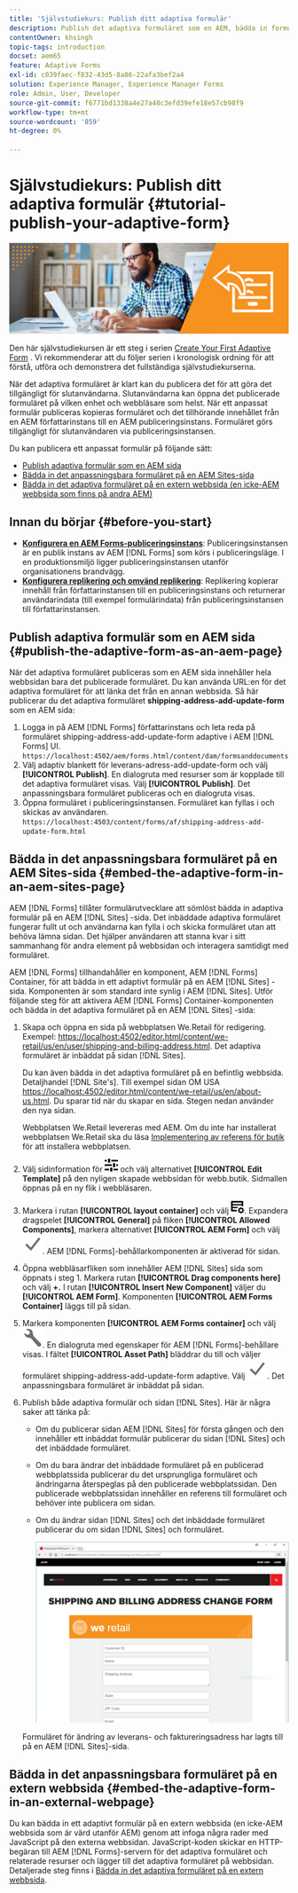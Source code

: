 ```yaml
---
title: 'Självstudiekurs: Publish ditt adaptiva formulär'
description: Publish det adaptiva formuläret som en AEM, bädda in formuläret på en AEM Sites-sida eller bädda in det i en extern webbsida
contentOwner: khsingh
topic-tags: introduction
docset: aem65
feature: Adaptive Forms
exl-id: c039faec-f832-43d5-8a86-22afa3bef2a4
solution: Experience Manager, Experience Manager Forms
role: Admin, User, Developer
source-git-commit: f6771bd1338a4e27a48c3efd39efe18e57cb98f9
workflow-type: tm+mt
source-wordcount: '859'
ht-degree: 0%

---
```


# Självstudiekurs: Publish ditt adaptiva formulär {#tutorial-publish-your-adaptive-form}

![Hero-image](do-not-localize/13-publish-your-adaptive-form-small.png)

Den här självstudiekursen är ett steg i serien [Create Your First Adaptive Form](https://helpx.adobe.com/se/experience-manager/6-3/forms/using/create-your-first-adaptive-form.html) . Vi rekommenderar att du följer serien i kronologisk ordning för att förstå, utföra och demonstrera det fullständiga självstudiekurserna.

När det adaptiva formuläret är klart kan du publicera det för att göra det tillgängligt för slutanvändarna. Slutanvändarna kan öppna det publicerade formuläret på vilken enhet och webbläsare som helst. När ett anpassat formulär publiceras kopieras formuläret och det tillhörande innehållet från en AEM författarinstans till en AEM publiceringsinstans. Formuläret görs tillgängligt för slutanvändaren via publiceringsinstansen.

Du kan publicera ett anpassat formulär på följande sätt:

* [Publish adaptiva formulär som en AEM sida](../../forms/using/publish-your-adaptive-form.md#publish-the-adaptive-form-as-an-aem-page)
* [Bädda in det anpassningsbara formuläret på en AEM Sites-sida](#embed-the-adaptive-form-in-an-aem-sites-page)
* [Bädda in det adaptiva formuläret på en extern webbsida (en icke-AEM webbsida som finns på andra AEM)](../../forms/using/publish-your-adaptive-form.md)

## Innan du börjar {#before-you-start}

* **[Konfigurera en AEM Forms-publiceringsinstans](https://helpx.adobe.com/se/experience-manager/6-3/forms/using/installing-configuring-aem-forms-osgi.html)**: Publiceringsinstansen är en publik instans av AEM [!DNL Forms] som körs i publiceringsläge. I en produktionsmiljö ligger publiceringsinstansen utanför organisationens brandvägg.
* **[Konfigurera replikering och omvänd replikering](https://helpx.adobe.com/se/experience-manager/6-3/help/sites-deploying/replication.html)**: Replikering kopierar innehåll från författarinstansen till en publiceringsinstans och returnerar användarindata (till exempel formulärindata) från publiceringsinstansen till författarinstansen.

## Publish adaptiva formulär som en AEM sida {#publish-the-adaptive-form-as-an-aem-page}

När det adaptiva formuläret publiceras som en AEM sida innehåller hela webbsidan bara det publicerade formuläret. Du kan använda URL:en för det adaptiva formuläret för att länka det från en annan webbsida. Så här publicerar du det adaptiva formuläret **shipping-address-add-update-form** som en AEM sida:

1. Logga in på AEM [!DNL Forms] författarinstans och leta reda på formuläret shipping-address-add-update-form adaptive i AEM [!DNL Forms] UI.
   `https://localhost:4502/aem/forms.html/content/dam/formsanddocuments`
1. Välj adaptiv blankett för leverans-adress-add-update-form och välj **[!UICONTROL Publish]**. En dialogruta med resurser som är kopplade till det adaptiva formuläret visas. Välj **[!UICONTROL Publish]**. Det anpassningsbara formuläret publiceras och en dialogruta visas.
1. Öppna formuläret i publiceringsinstansen. Formuläret kan fyllas i och skickas av användaren.
   `https://localhost:4503/content/forms/af/shipping-address-add-update-form.html`

## Bädda in det anpassningsbara formuläret på en AEM Sites-sida {#embed-the-adaptive-form-in-an-aem-sites-page}

AEM [!DNL Forms] tillåter formulärutvecklare att sömlöst bädda in adaptiva formulär på en AEM [!DNL Sites] -sida. Det inbäddade adaptiva formuläret fungerar fullt ut och användarna kan fylla i och skicka formuläret utan att behöva lämna sidan. Det hjälper användaren att stanna kvar i sitt sammanhang för andra element på webbsidan och interagera samtidigt med formuläret.

AEM [!DNL Forms] tillhandahåller en komponent, AEM [!DNL Forms] Container, för att bädda in ett adaptivt formulär på en AEM [!DNL Sites] -sida. Komponenten är som standard inte synlig i AEM [!DNL Sites]. Utför följande steg för att aktivera AEM [!DNL Forms] Container-komponenten och bädda in det adaptiva formuläret på en AEM [!DNL Sites] -sida:

1. Skapa och öppna en sida på webbplatsen We.Retail för redigering. Exempel: [https://localhost:4502/editor.html/content/we-retail/us/en/user/shipping-and-billing-address.html](https://localhost:4502/editor.html/content/we-retail/us/en/user/shipping-and-billing-address.html). Det adaptiva formuläret är inbäddat på sidan [!DNL Sites].

   Du kan även bädda in det adaptiva formuläret på en befintlig webbsida. Detaljhandel [!DNL Site's]. Till exempel sidan OM USA [https://localhost:4502/editor.html/content/we-retail/us/en/about-us.html](https://localhost:4502/editor.html/content/we-retail/us/en/about-us.html). Du sparar tid när du skapar en sida. Stegen nedan använder den nya sidan.

   Webbplatsen We.Retail levereras med AEM. Om du inte har installerat webbplatsen We.Retail ska du läsa [Implementering av referens för butik](https://helpx.adobe.com/se/experience-manager/6-3/help/sites-developing/we-retail.html) för att installera webbplatsen.

1. Välj sidinformation för ![egenskaper](assets/properties.png) och välj alternativet **[!UICONTROL Edit Template]** på den nyligen skapade webbsidan för webb.butik. Sidmallen öppnas på en ny flik i webbläsaren.
1. Markera i rutan **[!UICONTROL layout container]** och välj ![feedmanagement](assets/feedmanagement.png). Expandera dragspelet **[!UICONTROL General]** på fliken **[!UICONTROL Allowed Components]**, markera alternativet **[!UICONTROL AEM Form]** och välj ![save_icon](assets/save_icon.svg). AEM [!DNL Forms]-behållarkomponenten är aktiverad för sidan.

1. Öppna webbläsarfliken som innehåller AEM [!DNL Sites] sida som öppnats i steg 1. Markera rutan **[!UICONTROL Drag components here]** och välj **+.** I rutan **[!UICONTROL Insert New Component]** väljer du **[!UICONTROL AEM Form]**. Komponenten **[!UICONTROL AEM Forms Container]** läggs till på sidan.
1. Markera komponenten **[!UICONTROL AEM Forms container]** och välj ![configure-icon](assets/configure-icon.svg). En dialogruta med egenskaper för AEM [!DNL Forms]-behållare visas. I fältet **[!UICONTROL Asset Path]** bläddrar du till och väljer formuläret shipping-address-add-update-form adaptive. Välj ![save_icon](assets/save_icon.svg). Det anpassningsbara formuläret är inbäddat på sidan.
1. Publish både adaptiva formulär och sidan [!DNL Sites]. Här är några saker att tänka på:

   * Om du publicerar sidan AEM [!DNL Sites] för första gången och den innehåller ett inbäddat formulär publicerar du sidan [!DNL Sites] och det inbäddade formuläret.
   * Om du bara ändrar det inbäddade formuläret på en publicerad webbplatssida publicerar du det ursprungliga formuläret och ändringarna återspeglas på den publicerade webbplatssidan. Den publicerade webbplatssidan innehåller en referens till formuläret och behöver inte publicera om sidan.
   * Om du ändrar sidan [!DNL Sites] och det inbäddade formuläret publicerar du om sidan [!DNL Sites] och formuläret.

     ![embed-in-aem-sites](assets/embed-in-aem-sites.png)

   Formuläret för ändring av leverans- och faktureringsadress har lagts till på en AEM [!DNL Sites]-sida.

## Bädda in det anpassningsbara formuläret på en extern webbsida {#embed-the-adaptive-form-in-an-external-webpage}

Du kan bädda in ett adaptivt formulär på en extern webbsida (en icke-AEM webbsida som är värd utanför AEM) genom att infoga några rader med JavaScript på den externa webbsidan. JavaScript-koden skickar en HTTP-begäran till AEM [!DNL Forms]-servern för det adaptiva formuläret och relaterade resurser och lägger till det adaptiva formuläret på webbsidan. Detaljerade steg finns i [Bädda in det adaptiva formuläret på en extern webbsida](/help/forms/using/embed-adaptive-form-external-web-page.md).
